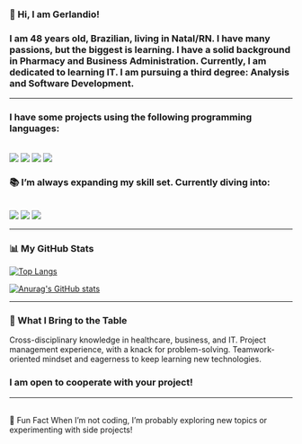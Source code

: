 ### 👋 Hi, I am Gerlandio! 
<h3>I am 48 years old, Brazilian, living in Natal/RN. I have many passions, but the biggest is learning.  I have a solid background in Pharmacy and Business Administration. Currently,  I am dedicated to learning IT. I am pursuing a third degree: Analysis and Software Development. </h2>

<hr>

<h3>I have some projects using the following programming languages:</h3>
<br>
<img src="https://img.shields.io/badge/HTML5-E34F26?style=for-the-badge&logo=html5&logoColor=white">
<img src="https://img.shields.io/badge/CSS3-1572B6?style=for-the-badge&logo=css3&logoColor=white">
<img src= "https://img.shields.io/badge/Node.js-43853D?style=for-the-badge&logo=node.js&logoColor=white">
<img src="https://img.shields.io/badge/JavaScript-323330?style=for-the-badge&logo=javascript&logoColor=F7DF1E">

<h3>📚 I’m always expanding my skill set. Currently diving into: </h3>
<br>
<img src="https://img.shields.io/badge/React-20232A?style=for-the-badge&logo=react&logoColor=61DAFB">
<img src="https://img.shields.io/badge/TypeScript-007ACC?style=for-the-badge&logo=typescript&logoColor=white">
<img src="https://img.shields.io/badge/MongoDB-4EA94B?style=for-the-badge&logo=mongodb&logoColor=white">

<hr>
<h3>📊 My GitHub Stats</h3>

[![Top Langs](https://github-readme-stats.vercel.app/api/top-langs/?username=gerlandiosouza)](https://github.com/anuraghazra/github-readme-stats)

[![Anurag's GitHub stats](https://github-readme-stats.vercel.app/api?username=gerlandiosouza)](https://github.com/anuraghazra/github-readme-stats)

<hr>

<h3>🚀 What I Bring to the Table </h3>

Cross-disciplinary knowledge in healthcare, business, and IT.
Project management experience, with a knack for problem-solving.
Teamwork-oriented mindset and eagerness to keep learning new technologies.

<h3>I am open to cooperate with your project!</h3>


<hr>
<br>
🌟 Fun Fact
When I’m not coding, I’m probably exploring new topics or experimenting with side projects!




<!--
**gerlandiosouza/gerlandiosouza** is a ✨ _special_ ✨ repository because its `README.md` (this file) appears on your GitHub profile.

Here are some ideas to get you started:

- 🔭 I’m currently working on ...
- 🌱 I’m currently learning ...
- 👯 I’m looking to collaborate on ...
- 🤔 I’m looking for help with ...
- 💬 Ask me about ...
- 📫 How to reach me: ...
- 😄 Pronouns: ...
- ⚡ Fun fact: ...
-->
